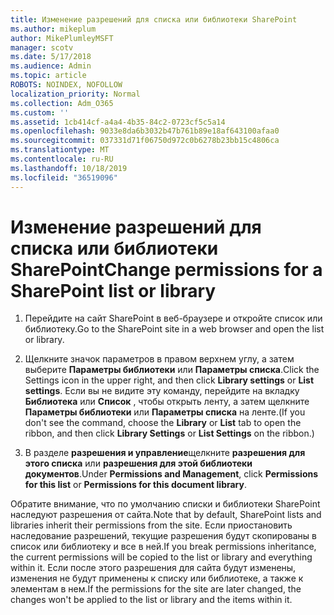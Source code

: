 ```yaml
---
title: Изменение разрешений для списка или библиотеки SharePoint
ms.author: mikeplum
author: MikePlumleyMSFT
manager: scotv
ms.date: 5/17/2018
ms.audience: Admin
ms.topic: article
ROBOTS: NOINDEX, NOFOLLOW
localization_priority: Normal
ms.collection: Adm_O365
ms.custom: ''
ms.assetid: 1cb414cf-a4a4-4b35-84c2-0723cf5c5a14
ms.openlocfilehash: 9033e8da6b3032b47b761b89e18af643100afaa0
ms.sourcegitcommit: 037331d71f06750d972c0b6278b23bb15c4806ca
ms.translationtype: MT
ms.contentlocale: ru-RU
ms.lasthandoff: 10/18/2019
ms.locfileid: "36519096"
---
```

# <a name="change-permissions-for-a-sharepoint-list-or-library"></a><span data-ttu-id="1c273-102">Изменение разрешений для списка или библиотеки SharePoint</span><span class="sxs-lookup"><span data-stu-id="1c273-102">Change permissions for a SharePoint list or library</span></span>

1. <span data-ttu-id="1c273-103">Перейдите на сайт SharePoint в веб-браузере и откройте список или библиотеку.</span><span class="sxs-lookup"><span data-stu-id="1c273-103">Go to the SharePoint site in a web browser and open the list or library.</span></span>
    
2. <span data-ttu-id="1c273-104">Щелкните значок параметров в правом верхнем углу, а затем выберите **Параметры библиотеки** или **Параметры списка**.</span><span class="sxs-lookup"><span data-stu-id="1c273-104">Click the Settings icon in the upper right, and then click **Library settings** or **List settings**.</span></span> <span data-ttu-id="1c273-105">Если вы не видите эту команду, перейдите на вкладку **Библиотека** или **Список** , чтобы открыть ленту, а затем щелкните **Параметры библиотеки** или **Параметры списка** на ленте.</span><span class="sxs-lookup"><span data-stu-id="1c273-105">(If you don't see the command, choose the **Library** or **List** tab to open the ribbon, and then click **Library Settings** or **List Settings** on the ribbon.)</span></span> 
    
3. <span data-ttu-id="1c273-106">В разделе **разрешения и управление**щелкните **разрешения для этого списка** или **разрешения для этой библиотеки документов**.</span><span class="sxs-lookup"><span data-stu-id="1c273-106">Under **Permissions and Management**, click **Permissions for this list** or **Permissions for this document library**.</span></span>
    
<span data-ttu-id="1c273-107">Обратите внимание, что по умолчанию списки и библиотеки SharePoint наследуют разрешения от сайта.</span><span class="sxs-lookup"><span data-stu-id="1c273-107">Note that by default, SharePoint lists and libraries inherit their permissions from the site.</span></span> <span data-ttu-id="1c273-108">Если приостановить наследование разрешений, текущие разрешения будут скопированы в список или библиотеку и все в ней.</span><span class="sxs-lookup"><span data-stu-id="1c273-108">If you break permissions inheritance, the current permissions will be copied to the list or library and everything within it.</span></span> <span data-ttu-id="1c273-109">Если после этого разрешения для сайта будут изменены, изменения не будут применены к списку или библиотеке, а также к элементам в нем.</span><span class="sxs-lookup"><span data-stu-id="1c273-109">If the permissions for the site are later changed, the changes won't be applied to the list or library and the items within it.</span></span>
  

